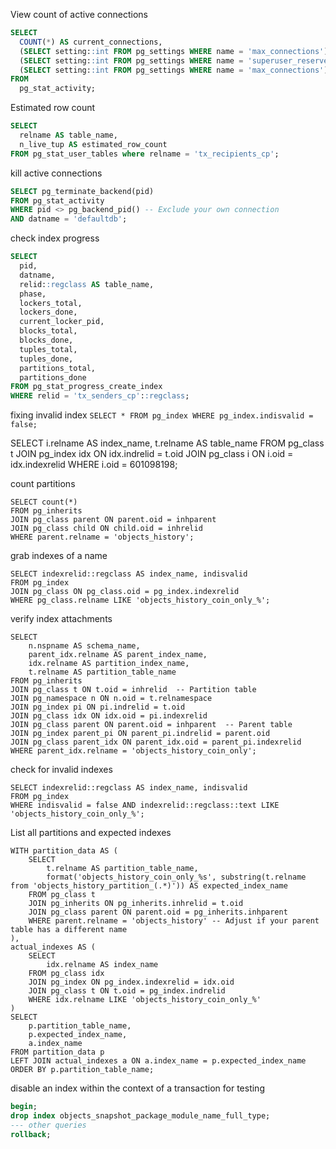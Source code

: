 View count of active connections

```sql
SELECT
  COUNT(*) AS current_connections,
  (SELECT setting::int FROM pg_settings WHERE name = 'max_connections') AS max_connections,
  (SELECT setting::int FROM pg_settings WHERE name = 'superuser_reserved_connections') AS reserved_for_superusers,
  (SELECT setting::int FROM pg_settings WHERE name = 'max_connections') - COUNT(*) AS available_connections
FROM
  pg_stat_activity;
```

Estimated row count

```sql
SELECT
  relname AS table_name,
  n_live_tup AS estimated_row_count
FROM pg_stat_user_tables where relname = 'tx_recipients_cp';
```

kill active connections

```sql
SELECT pg_terminate_backend(pid)
FROM pg_stat_activity
WHERE pid <> pg_backend_pid() -- Exclude your own connection
AND datname = 'defaultdb';
```

check index progress

```sql
SELECT
  pid,
  datname,
  relid::regclass AS table_name,
  phase,
  lockers_total,
  lockers_done,
  current_locker_pid,
  blocks_total,
  blocks_done,
  tuples_total,
  tuples_done,
  partitions_total,
  partitions_done
FROM pg_stat_progress_create_index
WHERE relid = 'tx_senders_cp'::regclass;
```


fixing invalid index
`SELECT * FROM pg_index WHERE pg_index.indisvalid = false;`

 SELECT
    i.relname AS index_name,
    t.relname AS table_name
FROM pg_class t
JOIN pg_index idx ON idx.indrelid = t.oid
JOIN pg_class i ON i.oid = idx.indexrelid
WHERE i.oid = 601098198;


count partitions
```
SELECT count(*)
FROM pg_inherits
JOIN pg_class parent ON parent.oid = inhparent
JOIN pg_class child ON child.oid = inhrelid
WHERE parent.relname = 'objects_history';
```

grab indexes of a name
```
SELECT indexrelid::regclass AS index_name, indisvalid
FROM pg_index
JOIN pg_class ON pg_class.oid = pg_index.indexrelid
WHERE pg_class.relname LIKE 'objects_history_coin_only_%';
```

verify index attachments
```
SELECT
    n.nspname AS schema_name,
    parent_idx.relname AS parent_index_name,
    idx.relname AS partition_index_name,
    t.relname AS partition_table_name
FROM pg_inherits
JOIN pg_class t ON t.oid = inhrelid  -- Partition table
JOIN pg_namespace n ON n.oid = t.relnamespace
JOIN pg_index pi ON pi.indrelid = t.oid
JOIN pg_class idx ON idx.oid = pi.indexrelid
JOIN pg_class parent ON parent.oid = inhparent  -- Parent table
JOIN pg_index parent_pi ON parent_pi.indrelid = parent.oid
JOIN pg_class parent_idx ON parent_idx.oid = parent_pi.indexrelid
WHERE parent_idx.relname = 'objects_history_coin_only';
```

check for invalid indexes
```
SELECT indexrelid::regclass AS index_name, indisvalid
FROM pg_index
WHERE indisvalid = false AND indexrelid::regclass::text LIKE 'objects_history_coin_only_%';
```


List all partitions and expected indexes
```
WITH partition_data AS (
    SELECT
        t.relname AS partition_table_name,
        format('objects_history_coin_only_%s', substring(t.relname from 'objects_history_partition_(.*)')) AS expected_index_name
    FROM pg_class t
    JOIN pg_inherits ON pg_inherits.inhrelid = t.oid
    JOIN pg_class parent ON parent.oid = pg_inherits.inhparent
    WHERE parent.relname = 'objects_history' -- Adjust if your parent table has a different name
),
actual_indexes AS (
    SELECT
        idx.relname AS index_name
    FROM pg_class idx
    JOIN pg_index ON pg_index.indexrelid = idx.oid
    JOIN pg_class t ON t.oid = pg_index.indrelid
    WHERE idx.relname LIKE 'objects_history_coin_only_%'
)
SELECT
    p.partition_table_name,
    p.expected_index_name,
    a.index_name
FROM partition_data p
LEFT JOIN actual_indexes a ON a.index_name = p.expected_index_name
ORDER BY p.partition_table_name;
```

disable an index within the context of a transaction for testing
```sql
begin;
drop index objects_snapshot_package_module_name_full_type;
--- other queries
rollback;
```
